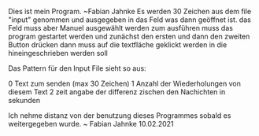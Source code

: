 Dies ist mein Program. ~Fabian Jahnke
Es werden 30 Zeichen aus dem file "input" genommen und ausgegeben in das Feld was dann geöffnet ist.
das Feld muss aber Manuel ausgewählt werden 
zum ausführen muss das program gestartet werden und zunächst den ersten und dann den zweiten Button drücken
dann muss auf die textfläche geklickt werden in die hineingeschrieben werden soll

Das Pattern für den Input File sieht so aus:

0 Text zum senden (max 30 Zeichen)
1 Anzahl der Wiederholungen von diesem Text
2 zeit angabe der differenz zischen den Nachichten in sekunden



Ich nehme distanz von der benutzung dieses Programmes sobald es weitergegeben wurde. 
~ Fabian Jahnke 10.02.2021